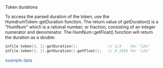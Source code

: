 <span class="title-snippet">Token durations</span>

To access the parsed duration of the token, use the
HumdrumToken::getDuration function.  The return value of getDuration()
is a "HumNum" which is a rational number, or fraction, consisting
of an integer numerator and denominator.  The HumNum::getFloat()
function will return the duration as a double:

```cpp
infile.token(3, 1).getDuration();              // 1/3    for "12e"
infile.token(3, 1).getDuration().getFloat();   // 0.3333 for "12e"
```

<span style="cursor:pointer; color:#1e6bb8" class="example1" title='/doc/snippet/example1.html'>example data</span>



